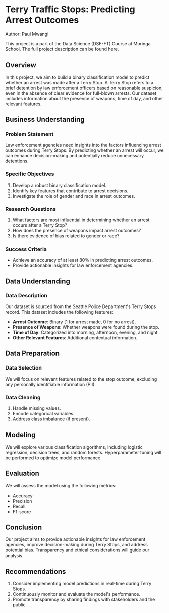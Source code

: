 # Terry Traffic Stops: Predicting Arrest Outcomes
Author: Paul Mwangi

This project is a part of the Data Science (DSF-FT) Course at Moringa School. The full project description can be found here.
## Overview
In this project, we aim to build a binary classification model to predict whether an arrest was made after a Terry Stop. A Terry Stop refers to a brief detention by law enforcement officers based on reasonable suspicion, even in the absence of clear evidence for full-blown arrests. Our dataset includes information about the presence of weapons, time of day, and other relevant features.

## Business Understanding
### Problem Statement
Law enforcement agencies need insights into the factors influencing arrest outcomes during Terry Stops. By predicting whether an arrest will occur, we can enhance decision-making and potentially reduce unnecessary detentions.

### Specific Objectives
1. Develop a robust binary classification model.
2. Identify key features that contribute to arrest decisions.
3. Investigate the role of gender and race in arrest outcomes.

### Research Questions
1. What factors are most influential in determining whether an arrest occurs after a Terry Stop?
2. How does the presence of weapons impact arrest outcomes?
3. Is there evidence of bias related to gender or race?

### Success Criteria
- Achieve an accuracy of at least 80% in predicting arrest outcomes.
- Provide actionable insights for law enforcement agencies.

## Data Understanding
### Data Description

Our dataset is sourced from the Seattle Police Department's Terry Stops record. This dataset includes the following features:
- **Arrest Outcome**: Binary (1 for arrest made, 0 for no arrest).
- **Presence of Weapons**: Whether weapons were found during the stop.
- **Time of Day**: Categorized into morning, afternoon, evening, and night.
- **Other Relevant Features**: Additional contextual information.

## Data Preparation
### Data Selection
We will focus on relevant features related to the stop outcome, excluding any personally identifiable information (PII).

### Data Cleaning
1. Handle missing values.
2. Encode categorical variables.
3. Address class imbalance (if present).

## Modeling
We will explore various classification algorithms, including logistic regression, decision trees, and random forests. Hyperparameter tuning will be performed to optimize model performance.

## Evaluation
We will assess the model using the following metrics:
- Accuracy
- Precision
- Recall
- F1-score

## Conclusion
Our project aims to provide actionable insights for law enforcement agencies, improve decision-making during Terry Stops, and address potential bias. Transparency and ethical considerations will guide our analysis.

## Recommendations
1. Consider implementing model predictions in real-time during Terry Stops.
2. Continuously monitor and evaluate the model's performance.
3. Promote transparency by sharing findings with stakeholders and the public.
